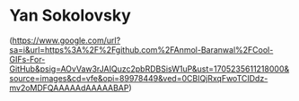 # Yan Sokolovsky
(https://www.google.com/url?sa=i&url=https%3A%2F%2Fgithub.com%2FAnmol-Baranwal%2FCool-GIFs-For-GitHub&psig=AOvVaw3rJAIQuzc2pbRDBSisW1uP&ust=1705235611218000&source=images&cd=vfe&opi=89978449&ved=0CBIQjRxqFwoTCIDdz-mv2oMDFQAAAAAdAAAAABAP)
